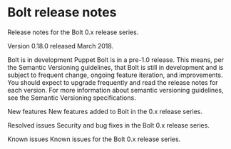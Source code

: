
# Bolt release notes

Release notes for the Bolt 0.x release series.

Version 0.18.0 released March 2018.

Bolt is in development 
Puppet Bolt is in a pre-1.0 release. This means, per the Semantic Versioning guidelines, that Bolt is still in development and is subject to frequent change, ongoing feature iteration, and improvements. You should expect to upgrade frequently and read the release notes for each version. For more information about semantic versioning guidelines, see the Semantic Versioning specifications.

New features
New features added to Bolt in the 0.x release series. 

Resolved issues
Security and bug fixes in the Bolt 0.x release series.

Known issues
Known issues for the Bolt 0.x release series.
